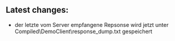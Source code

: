 

## Latest changes:
- der letzte vom Server empfangene Repsonse wird jetzt unter Compiled\DemoClient\response_dump.txt gespeichert